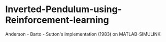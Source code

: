 # Inverted-Pendulum-using-Reinforcement-learning
Anderson - Barto - Sutton's implementation (1983) on MATLAB-SIMULINK 
